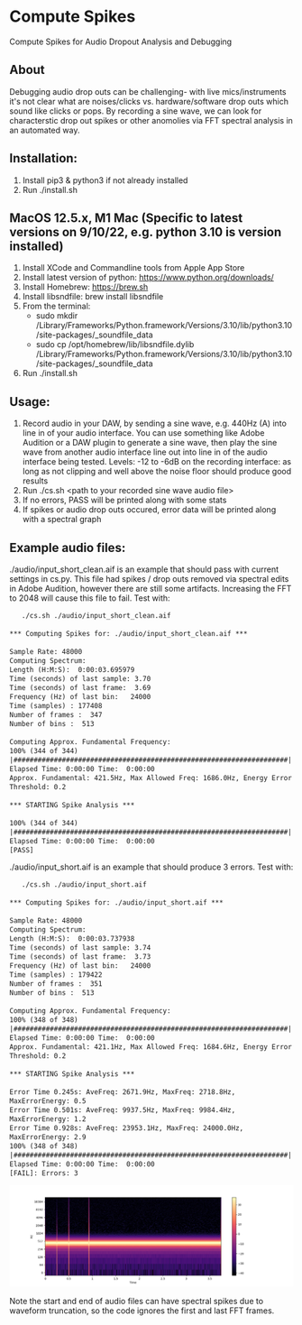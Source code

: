 # Compute Spikes
Compute Spikes for Audio Dropout Analysis and Debugging

## About
Debugging audio drop outs can be challenging- with live mics/instruments it's not clear what are noises/clicks vs. hardware/software drop outs which sound like clicks or pops. By recording a sine wave, we can look for characterstic drop out spikes or other anomolies via FFT spectral analysis in an automated way.

## Installation:
1. Install pip3 & python3 if not already installed
2. Run ./install.sh

## MacOS 12.5.x, M1 Mac (Specific to latest versions on 9/10/22, e.g. python 3.10 is version installed)
1. Install XCode and Commandline tools from Apple App Store
2. Install latest version of python: https://www.python.org/downloads/
3. Install Homebrew: https://brew.sh
4. Install libsndfile: brew install libsndfile
5. From the terminal:
   - sudo mkdir /Library/Frameworks/Python.framework/Versions/3.10/lib/python3.10/site-packages/_soundfile_data
   - sudo cp /opt/homebrew/lib/libsndfile.dylib /Library/Frameworks/Python.framework/Versions/3.10/lib/python3.10/site-packages/_soundfile_data
6. Run ./install.sh

## Usage:
1. Record audio in your DAW, by sending a sine wave, e.g. 440Hz (A) into line in of your audio interface. You can use something like Adobe Audition or a DAW plugin to generate a sine wave, then play the sine wave from another audio interface line out into line in of the audio interface being tested. Levels: -12 to -6dB on the recording interface: as long as not clipping and well above the noise floor should produce good results
2. Run ./cs.sh \<path to your recorded sine wave audio file\>
3. If no errors, PASS will be printed along with some stats
4. If spikes or audio drop outs occured, error data will be printed along with a spectral graph

## Example audio files:

./audio/input_short_clean.aif is an example that should pass with current settings in cs.py. This file had spikes / drop outs removed via spectral edits in Adobe Audition, however there are still some artifacts. Increasing the FFT to 2048 will cause this file to fail. Test with:
 ```   
    ./cs.sh ./audio/input_short_clean.aif

 *** Computing Spikes for: ./audio/input_short_clean.aif *** 

Sample Rate: 48000
Computing Spectrum:
Length (H:M:S):  0:00:03.695979
Time (seconds) of last sample: 3.70
Time (seconds) of last frame:  3.69
Frequency (Hz) of last bin:   24000
Time (samples) : 177408
Number of frames :  347
Number of bins :  513

Computing Approx. Fundamental Frequency:
100% (344 of 344) |####################################################################| Elapsed Time: 0:00:00 Time:  0:00:00
Approx. Fundamental: 421.5Hz, Max Allowed Freq: 1686.0Hz, Energy Error Threshold: 0.2

*** STARTING Spike Analysis ***

100% (344 of 344) |####################################################################| Elapsed Time: 0:00:00 Time:  0:00:00
[PASS]
```
./audio/input_short.aif is an example that should produce 3 errors. Test with:
 ```   
    ./cs.sh ./audio/input_short.aif

 *** Computing Spikes for: ./audio/input_short.aif *** 

Sample Rate: 48000
Computing Spectrum:
Length (H:M:S):  0:00:03.737938
Time (seconds) of last sample: 3.74
Time (seconds) of last frame:  3.73
Frequency (Hz) of last bin:   24000
Time (samples) : 179422
Number of frames :  351
Number of bins :  513

Computing Approx. Fundamental Frequency:
100% (348 of 348) |####################################################################| Elapsed Time: 0:00:00 Time:  0:00:00
Approx. Fundamental: 421.1Hz, Max Allowed Freq: 1684.6Hz, Energy Error Threshold: 0.2

*** STARTING Spike Analysis ***

Error Time 0.245s: AveFreq: 2671.9Hz, MaxFreq: 2718.8Hz, MaxErrorEnergy: 0.5                                                 
Error Time 0.501s: AveFreq: 9937.5Hz, MaxFreq: 9984.4Hz, MaxErrorEnergy: 1.2
Error Time 0.928s: AveFreq: 23953.1Hz, MaxFreq: 24000.0Hz, MaxErrorEnergy: 2.9
100% (348 of 348) |####################################################################| Elapsed Time: 0:00:00 Time:  0:00:00
[FAIL]: Errors: 3
```
![Spectral Image](https://github.com/brightlandco/ComputeSpikes/blob/main/Images/input_short.png)

Note the start and end of audio files can have spectral spikes due to waveform truncation, so the code ignores the first and last FFT frames.